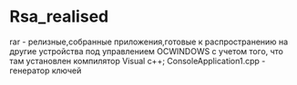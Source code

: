 # Rsa_realised
rar - релизные,собранные приложения,готовые к распространению на другие устройства под управлением OCWINDOWS с учетом того, что там установлен компилятор Visual c++;
ConsoleApplication1.cpp - генератор ключей
